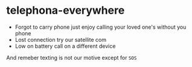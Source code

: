 # telephona-everywhere

- Forgot to carry phone just enjoy calling your loved one's without you phone
- Lost connection try our satellite com
- Low on battery call on a different device

And remeber texting is not our motive except for ``` SOS ```
